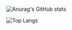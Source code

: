<!---
asiko007/asiko007 is a ✨ special ✨ repository because its `README.md` (this file) appears on your GitHub profile.
You can click the Preview link to take a look at your changes.
--->

![Anurag's GitHub stats](https://github-readme-stats.vercel.app/api?username=narmatov-asylbek)

![Top Langs](https://github-readme-stats.vercel.app/api/top-langs/?username=narmatov-asylbek)
